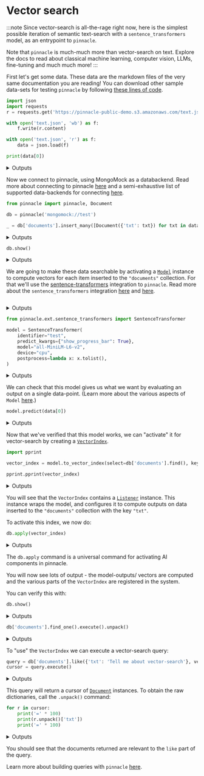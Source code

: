 
# Vector search

:::note
Since vector-search is all-the-rage right now, 
here is the simplest possible iteration of semantic 
text-search with a `sentence_transformers` model, 
as an entrypoint to `pinnacle`.

Note that `pinnacle` is much-much more than vector-search
on text. Explore the docs to read about classical machine learning, 
computer vision, LLMs, fine-tuning and much much more!
:::


First let's get some data. These data are the markdown files 
of the very same documentation you are reading!
You can download other sample data-sets for testing `pinnacle`
by following [these lines of code](../reusable_snippets/get_useful_sample_data).

```python
import json
import requests 
r = requests.get('https://pinnacle-public-demo.s3.amazonaws.com/text.json')

with open('text.json', 'wb') as f:
    f.write(r.content)

with open('text.json', 'r') as f:
    data = json.load(f)        

print(data[0])
```

<details>
<summary>Outputs</summary>
<pre>
    ---
    sidebar_position: 5
    ---
    
    # Encoding data
    
    In AI, typical types of data are:
    
    - **Numbers** (integers, floats, etc.)
    - **Text**
    - **Images**
    - **Audio**
    - **Videos**
    - **...bespoke in house data**
    
    Most databases don't support any data other than numbers and text.
    pinnacle enables the use of these more interesting data-types using the `Document` wrapper.
    
    ### `Document`
    
    The `Document` wrapper, wraps dictionaries, and is the container which is used whenever 
    data is exchanged with your database. That means inputs, and queries, wrap dictionaries 
    used with `Document` and also results are returned wrapped with `Document`.
    
    Whenever the `Document` contains data which is in need of specialized serialization,
    then the `Document` instance contains calls to `DataType` instances.
    
    ### `DataType`
    
    The [`DataType` class](../apply_api/datatype), allows users to create and encoder custom datatypes, by providing 
    their own encoder/decoder pairs.
    
    Here is an example of applying an `DataType` to add an image to a `Document`:
    
    ```python
    import pickle
    import PIL.Image
    from pinnacle import DataType, Document
    
    image = PIL.Image.open('my_image.jpg')
    
    my_image_encoder = DataType(
        identifier='my-pil',
        encoder=lambda x: pickle.dumps(x),
        decoder=lambda x: pickle.loads(x),
    )
    
    document = Document(\{'img': my_image_encoder(image)\})
    ```
    
    The bare-bones dictionary may be exposed with `.unpack()`:
    
    ```python
    \>\>\> document.unpack()
    \{'img': \<PIL.PngImagePlugin.PngImageFile image mode=P size=400x300\>\}
    ```
    
    By default, data encoded with `DataType` is saved in the database, but developers 
    may alternatively save data in the `db.artifact_store` instead. 
    
    This may be achiever by specifying the `encodable=...` parameter:
    
    ```python
    my_image_encoder = DataType(
        identifier='my-pil',
        encoder=lambda x: pickle.dumps(x),
        decoder=lambda x: pickle.loads(x),
        encodable='artifact',    # saves to disk/ db.artifact_store
        # encodable='lazy_artifact', # Just in time loading
    )
    ```
    
    The `encodable` specifies the type of the output of the `__call__` method, 
    which will be a subclass of `pinnacle.components.datatype._BaseEncodable`.
    These encodables become leaves in the tree defines by a `Document`.
    
    ### `Schema`
    
    A `Schema` allows developers to connect named fields of dictionaries 
    or columns of `pandas.DataFrame` objects with `DataType` instances.
    
    A `Schema` is used, in particular, for SQL databases/ tables, and for 
    models that return multiple outputs.
    
    Here is an example `Schema`, which is used together with text and image 
    fields:
    
    ```python
    s = Schema('my-schema', fields=\{'my-text': 'str', 'my-image': my_image_encoder\})
    ```
    

</pre>
</details>

Now we connect to pinnacle, using MongoMock as a databackend.
Read more about connecting to pinnacle [here](../core_api/connect) and
a semi-exhaustive list of supported data-backends for connecting [here](../reusable_snippets/connect_to_pinnacle).

```python
from pinnacle import pinnacle, Document

db = pinnacle('mongomock://test')

_ = db['documents'].insert_many([Document({'txt': txt}) for txt in data]).execute()
```

<details>
<summary>Outputs</summary>
<pre>
    2024-May-23 22:32:53.64| INFO     | Duncans-MBP.fritz.box| pinnacle.base.build:69   | Data Client is ready. mongomock.MongoClient('localhost', 27017)
    2024-May-23 22:32:53.66| INFO     | Duncans-MBP.fritz.box| pinnacle.base.build:42   | Connecting to Metadata Client with engine:  mongomock.MongoClient('localhost', 27017)
    2024-May-23 22:32:53.66| INFO     | Duncans-MBP.fritz.box| pinnacle.base.build:155  | Connecting to compute client: None
    2024-May-23 22:32:53.66| INFO     | Duncans-MBP.fritz.box| pinnacle.base.datalayer:85   | Building Data Layer
    2024-May-23 22:32:53.66| INFO     | Duncans-MBP.fritz.box| pinnacle.base.build:220  | Configuration: 
     +---------------+------------------+
    | Configuration |      Value       |
    +---------------+------------------+
    |  Data Backend | mongomock://test |
    +---------------+------------------+
    2024-May-23 22:32:53.67| INFO     | Duncans-MBP.fritz.box| pinnacle.backends.local.compute:37   | Submitting job. function:\<function callable_job at 0x1107caa20\>
    2024-May-23 22:32:53.68| SUCCESS  | Duncans-MBP.fritz.box| pinnacle.backends.local.compute:43   | Job submitted on \<pinnacle.backends.local.compute.LocalComputeBackend object at 0x15267d010\>.  function:\<function callable_job at 0x1107caa20\> future:03704b18-e98c-4eb8-ab48-d257105c3e6f

</pre>
</details>

```python
db.show()
```

<details>
<summary>Outputs</summary>
<pre>
    []
</pre>
</details>

We are going to make these data searchable by activating a [`Model`](../apply_api/model) instance 
to compute vectors for each item inserted to the `"documents"` collection.
For that we'll use the [sentence-transformers](https://sbert.net/) integration to `pinnacle`.
Read more about the `sentence_transformers` integration [here](../ai_integrations/sentence_transformers)
and [here](../../api/ext/sentence_transformers/).

```python

```

<details>
<summary>Outputs</summary>

</details>

```python
from pinnacle.ext.sentence_transformers import SentenceTransformer

model = SentenceTransformer(
    identifier="test",
    predict_kwargs={"show_progress_bar": True},
    model="all-MiniLM-L6-v2",
    device="cpu",
    postprocess=lambda x: x.tolist(),
)
```

<details>
<summary>Outputs</summary>
<pre>
    /Users/dodo/.pyenv/versions/3.11.7/envs/pinnacle-3.11/lib/python3.11/site-packages/huggingface_hub/file_download.py:1132: FutureWarning: `resume_download` is deprecated and will be removed in version 1.0.0. Downloads always resume when possible. If you want to force a new download, use `force_download=True`.
      warnings.warn(

</pre>
<pre>
    2024-May-23 22:33:00.27| INFO     | Duncans-MBP.fritz.box| pinnacle.components.component:386  | Initializing SentenceTransformer : test
    2024-May-23 22:33:00.27| INFO     | Duncans-MBP.fritz.box| pinnacle.components.component:389  | Initialized  SentenceTransformer : test successfully

</pre>
<pre>
    Batches:   0%|          | 0/1 [00:00\<?, ?it/s]
</pre>
</details>

We can check that this model gives us what we want by evaluating an output 
on a single data-point. (Learn more about the various aspects of `Model` [here](../models/).)

```python
model.predict(data[0])
```

<details>
<summary>Outputs</summary>
<pre>
    Batches:   0%|          | 0/1 [00:00\<?, ?it/s]
</pre>
<pre>
    [-0.0728381797671318,
     -0.04369897395372391,
     -0.053990256041288376,
     0.05244452506303787,
     -0.023977573961019516,
     0.01649916172027588,
     -0.011447322554886341,
     0.061035461723804474,
     -0.07156683504581451,
     -0.021972885355353355,
     0.01267794519662857,
     0.018208766356110573,
     0.05270218849182129,
     -0.020327100530266762,
     -0.019956670701503754,
     0.027658769860863686,
     0.05226463824510574,
     -0.09045840799808502,
     -0.05595366284251213,
     -0.015193621627986431,
     0.11809872835874557,
     0.006927163805812597,
     -0.042815908789634705,
     0.020163120701909065,
     -0.007551214192062616,
     0.05370991304516792,
     -0.06269364058971405,
     -0.015371082350611687,
     0.07905995100736618,
     0.01635877788066864,
     0.013246661052107811,
     0.05565343424677849,
     0.01678791269659996,
     0.08823869377374649,
     -0.06329561769962311,
     0.018252376466989517,
     0.01689964346587658,
     -0.09000741690397263,
     -0.013926311396062374,
     -0.054565709084272385,
     0.09763795882463455,
     -0.045446526259183884,
     -0.11169185489416122,
     -0.01672297902405262,
     0.028883105143904686,
     0.02041822485625744,
     -0.07608168572187424,
     -0.03668771684169769,
     -0.03977571055293083,
     0.03618845343589783,
     -0.0918053463101387,
     0.029532095417380333,
     -0.04220665618777275,
     0.13082784414291382,
     0.024324564263224602,
     0.025249535217881203,
     -0.016180122271180153,
     0.010552441701292992,
     0.0027522461023181677,
     0.07488349825143814,
     0.010217947885394096,
     -0.005154070910066366,
     0.04516936093568802,
     -0.020390896126627922,
     0.039545465260744095,
     -0.031169062480330467,
     -0.04323659837245941,
     0.020132744684815407,
     0.0670941099524498,
     -0.08838536590337753,
     -0.005763655062764883,
     0.014565517194569111,
     -0.03434328734874725,
     0.08641394972801208,
     0.03842026740312576,
     -0.06397535651922226,
     -0.004498982336372137,
     -0.03862036392092705,
     0.009389184415340424,
     -0.06150598078966141,
     -0.018634818494319916,
     -0.04963228479027748,
     0.046070147305727005,
     0.07461931556463242,
     0.016484497115015984,
     -0.041531577706336975,
     0.07544152438640594,
     0.009718718007206917,
     -0.029345177114009857,
     0.009860241785645485,
     -0.01978706754744053,
     -0.1266753077507019,
     -0.006543521303683519,
     0.004957514349371195,
     -0.022630779072642326,
     0.062321994453668594,
     -0.008847227320075035,
     -0.009422101080417633,
     0.07500597834587097,
     -0.011071165092289448,
     -0.011291230097413063,
     -0.0023497703950852156,
     -0.0020577553659677505,
     -0.022909553721547127,
     -0.02039080671966076,
     -0.08629532903432846,
     0.035559117794036865,
     0.004795302636921406,
     -0.025927048176527023,
     -0.000661480997223407,
     -0.01712101511657238,
     -0.019804038107395172,
     -0.09941169619560242,
     -0.12973709404468536,
     -0.036208849400281906,
     0.01095140166580677,
     -0.10579997301101685,
     0.018861284479498863,
     -0.06653669476509094,
     -0.009016807191073895,
     0.01645195111632347,
     0.05936351791024208,
     0.024916797876358032,
     0.06697884202003479,
     0.06224494054913521,
     0.029584383592009544,
     -0.07033423334360123,
     2.664977201744624e-33,
     0.021844016388058662,
     -0.08870648592710495,
     -0.0011538445251062512,
     0.023276792839169502,
     -0.018942521885037422,
     0.008065970614552498,
     -0.03592826798558235,
     0.08716072887182236,
     0.02071245387196541,
     0.06679968535900116,
     -0.02447657659649849,
     0.0386064276099205,
     -0.058644849807024,
     0.05417194217443466,
     0.04741952195763588,
     0.03192991763353348,
     -0.07583042234182358,
     -0.016834404319524765,
     0.005513317883014679,
     0.03408630192279816,
     0.09274633228778839,
     0.03650207445025444,
     -0.009820879437029362,
     0.03678520396351814,
     0.04744667559862137,
     0.03139625862240791,
     -0.02660897560417652,
     -0.054728686809539795,
     -0.0004101162194274366,
     0.012437778525054455,
     -0.057767197489738464,
     -0.12133049219846725,
     0.004859662614762783,
     -0.005881409160792828,
     0.03496640920639038,
     0.0011129904305562377,
     -0.032958950847387314,
     -0.01912698708474636,
     -0.09516117721796036,
     0.01166975311934948,
     0.02697627805173397,
     0.04149679094552994,
     -0.038904909044504166,
     -0.07173115015029907,
     -0.03998439013957977,
     0.03461567685008049,
     0.056760404258966446,
     0.038543105125427246,
     -0.005076229106634855,
     -0.048972200602293015,
     -0.032644398510456085,
     0.04734884947538376,
     -0.028061121702194214,
     -0.015486026182770729,
     0.04073994979262352,
     -0.010933760553598404,
     0.07432980090379715,
     0.045219823718070984,
     0.061553847044706345,
     -0.04286878556013107,
     -0.04373219981789589,
     -0.030894780531525612,
     0.037015534937381744,
     -0.012399295344948769,
     -0.040280185639858246,
     0.018744098022580147,
     0.04238991066813469,
     0.0028010543901473284,
     0.11493761837482452,
     -0.01020615641027689,
     -0.05960821732878685,
     0.10087733715772629,
     -0.0005544194718822837,
     0.003897483227774501,
     -0.017415126785635948,
     0.021939443424344063,
     -0.023334739729762077,
     -0.1286034733057022,
     -0.05948842316865921,
     0.01876923255622387,
     -0.010775558650493622,
     -0.005998989101499319,
     -0.017639417201280594,
     0.02809220552444458,
     -0.05434253439307213,
     0.013654942624270916,
     -0.007518705911934376,
     -0.10503417998552322,
     -0.005824903957545757,
     -0.10465069860219955,
     0.053811464458703995,
     0.012696388177573681,
     -0.03567223250865936,
     -0.12682373821735382,
     -0.04431791231036186,
     -5.649626418775523e-33,
     -0.010820495896041393,
     -0.00802531372755766,
     -0.05365433543920517,
     0.03958006575703621,
     -0.02104414999485016,
     0.006130194291472435,
     0.04468188062310219,
     0.05036340653896332,
     -0.018140576779842377,
     -0.04300504922866821,
     0.012102029286324978,
     -0.00577476667240262,
     0.03385505825281143,
     -0.06575366109609604,
     -0.00653001619502902,
     0.016766566783189774,
     -0.12117733806371689,
     -0.09218579530715942,
     0.007316686678677797,
     -0.019426673650741577,
     -0.05662667751312256,
     0.0824657529592514,
     0.029016738757491112,
     0.047513313591480255,
     0.05799231678247452,
     -0.008996383287012577,
     -0.04977172240614891,
     0.03319057077169418,
     0.11511028558015823,
     0.02250896953046322,
     0.02120146155357361,
     -0.049932535737752914,
     -0.041500966995954514,
     -0.009317374788224697,
     -0.09659228473901749,
     -0.05510890483856201,
     0.06295066326856613,
     0.024173501878976822,
     -0.04577157646417618,
     0.024133509024977684,
     0.04559364914894104,
     0.021016940474510193,
     -0.049103744328022,
     0.024935618042945862,
     -0.05304615944623947,
     -0.014961606822907925,
     -0.09521036595106125,
     0.029579075053334236,
     0.025183551013469696,
     -0.08900482952594757,
     0.07622205466032028,
     -0.036385778337717056,
     -0.05705392360687256,
     -0.03871440514922142,
     0.011190380901098251,
     -0.046501439064741135,
     -0.025219706818461418,
     0.0001118649379350245,
     -0.04297145828604698,
     0.06217939034104347,
     0.04021172970533371,
     -0.07403939962387085,
     -0.0007105112308636308,
     0.0006416494725272059,
     -0.07840533554553986,
     -0.026061616837978363,
     -0.021549392491579056,
     -0.06263766437768936,
     -0.11086386442184448,
     -0.05587910860776901,
     0.07480043172836304,
     -0.07763925194740295,
     0.04992743954062462,
     0.06204086169600487,
     -0.0013184875715523958,
     -0.004204373806715012,
     -0.05604926869273186,
     -0.0030061916913837194,
     0.02281804382801056,
     0.0618956983089447,
     -0.046122197061777115,
     0.0020551434718072414,
     0.050125688314437866,
     0.08694882690906525,
     0.06670200824737549,
     0.018796533346176147,
     -0.010559462942183018,
     0.06277848035097122,
     -0.04749680310487747,
     -0.0014071549521759152,
     -0.08777493238449097,
     0.09142813831567764,
     -0.09544055908918381,
     0.09548325836658478,
     -0.01017127837985754,
     -5.976371397764524e-08,
     -0.07207749783992767,
     -0.018692996352910995,
     0.02441777102649212,
     0.047647666186094284,
     0.007122713141143322,
     -0.055901724845170975,
     -0.022228682413697243,
     0.08026605099439621,
     0.05604938790202141,
     -0.03505357354879379,
     0.06595908850431442,
     -0.02741447649896145,
     -0.1040404811501503,
     -0.013773254118859768,
     0.11995217949151993,
     0.00027782461256720126,
     0.07589304447174072,
     -0.009353208355605602,
     -0.013621047139167786,
     -0.03814826160669327,
     -0.03208579123020172,
     -0.04983912780880928,
     -0.0672062411904335,
     -0.08362551778554916,
     0.00817915890365839,
     0.011041522957384586,
     0.013109216466546059,
     0.13754235208034515,
     0.006957167759537697,
     -0.0294102281332016,
     0.011861572042107582,
     0.016042795032262802,
     0.10429029911756516,
     -0.0032936607021838427,
     0.02154575102031231,
     0.06281223148107529,
     0.03468304127454758,
     0.05810246244072914,
     -0.031500834971666336,
     0.014499562792479992,
     0.05990524962544441,
     -0.01979857124388218,
     -0.09960303455591202,
     0.0047220210544764996,
     0.07983221858739853,
     0.009491761215031147,
     0.06561334431171417,
     -0.007396489381790161,
     0.062069281935691833,
     0.05087302252650261,
     -0.0004922127700410783,
     -0.05793500691652298,
     0.03456997871398926,
     0.08377060294151306,
     0.03708452731370926,
     0.03597697988152504,
     -0.01678624376654625,
     -0.018676387146115303,
     0.06553706526756287,
     0.022750001400709152,
     0.015125676058232784,
     0.032285671681165695,
     0.03319930657744408,
     0.016521509736776352]
</pre>
</details>

Now that we've verified that this model works, we can "activate" it for 
vector-search by creating a [`VectorIndex`](../apply_api/vector_index).

```python
import pprint

vector_index = model.to_vector_index(select=db['documents'].find(), key='txt')

pprint.pprint(vector_index)
```

<details>
<summary>Outputs</summary>
<pre>
    VectorIndex(identifier='test:vector_index',
                uuid='acd20227-14e2-4cee-9507-f738315f5d42',
                indexing_listener=Listener(identifier='component/listener/test/b335fc9c-ad9e-4495-8c39-6894c5b4f842',
                                           uuid='b335fc9c-ad9e-4495-8c39-6894c5b4f842',
                                           key='txt',
                                           model=SentenceTransformer(preferred_devices=('cuda',
                                                                                        'mps',
                                                                                        'cpu'),
                                                                     device='cpu',
                                                                     identifier='test',
                                                                     uuid='11063ea2-4afa-4cab-8a55-21d0c7ad2900',
                                                                     signature='singleton',
                                                                     datatype=DataType(identifier='test/datatype',
                                                                                       uuid='e46268dc-5c88-48dd-8595-f774c35a8f09',
                                                                                       encoder=None,
                                                                                       decoder=None,
                                                                                       info=None,
                                                                                       shape=(384,),
                                                                                       directory=None,
                                                                                       encodable='native',
                                                                                       bytes_encoding=\<BytesEncoding.BYTES: 'Bytes'\>,
                                                                                       intermediate_type='bytes',
                                                                                       media_type=None),
                                                                     output_schema=None,
                                                                     flatten=False,
                                                                     model_update_kwargs=\{\},
                                                                     predict_kwargs=\{'show_progress_bar': True\},
                                                                     compute_kwargs=\{\},
                                                                     validation=None,
                                                                     metric_values=\{\},
                                                                     object=SentenceTransformer(
      (0): Transformer(\{'max_seq_length': 256, 'do_lower_case': False\}) with Transformer model: BertModel 
      (1): Pooling(\{'word_embedding_dimension': 384, 'pooling_mode_cls_token': False, 'pooling_mode_mean_tokens': True, 'pooling_mode_max_tokens': False, 'pooling_mode_mean_sqrt_len_tokens': False, 'pooling_mode_weightedmean_tokens': False, 'pooling_mode_lasttoken': False, 'include_prompt': True\})
      (2): Normalize()
    ),
                                                                     model='all-MiniLM-L6-v2',
                                                                     preprocess=None,
                                                                     postprocess=\<function \<lambda\> at 0x152658cc0\>),
                                           select=documents.find(),
                                           active=True,
                                           predict_kwargs=\{\}),
                compatible_listener=None,
                measure=\<VectorIndexMeasureType.cosine: 'cosine'\>,
                metric_values=\{\})

</pre>
</details>

You will see that the `VectorIndex` contains a [`Listener`](../apply_api/listener) instance.
This instance wraps the model, and configures it to compute outputs 
on data inserted to the `"documents"` collection with the key `"txt"`.

To activate this index, we now do:

```python
db.apply(vector_index)
```

<details>
<summary>Outputs</summary>
<pre>
    2024-May-23 22:33:06.79| INFO     | Duncans-MBP.fritz.box| pinnacle.components.component:386  | Initializing DataType : dill_lazy
    2024-May-23 22:33:06.79| INFO     | Duncans-MBP.fritz.box| pinnacle.components.component:389  | Initialized  DataType : dill_lazy successfully
    2024-May-23 22:33:08.38| INFO     | Duncans-MBP.fritz.box| pinnacle.components.component:386  | Initializing DataType : dill
    2024-May-23 22:33:08.38| INFO     | Duncans-MBP.fritz.box| pinnacle.components.component:389  | Initialized  DataType : dill successfully
    2024-May-23 22:33:08.42| INFO     | Duncans-MBP.fritz.box| pinnacle.backends.local.compute:37   | Submitting job. function:\<function method_job at 0x1107caac0\>

</pre>
<pre>
    204it [00:00, 142844.41it/s]
</pre>
<pre>
    2024-May-23 22:33:08.55| INFO     | Duncans-MBP.fritz.box| pinnacle.components.component:386  | Initializing SentenceTransformer : test
    2024-May-23 22:33:08.55| INFO     | Duncans-MBP.fritz.box| pinnacle.components.component:389  | Initialized  SentenceTransformer : test successfully

</pre>
<pre>
    

</pre>
<pre>
    Batches:   0%|          | 0/7 [00:00\<?, ?it/s]
</pre>
<pre>
    2024-May-23 22:33:12.78| INFO     | Duncans-MBP.fritz.box| pinnacle.components.model:783  | Adding 204 model outputs to `db`
    2024-May-23 22:33:12.89| WARNING  | Duncans-MBP.fritz.box| pinnacle.backends.mongodb.query:254  | Some delete ids are not executed , hence halting execution Please note the partially executed operations wont trigger any `model/listeners` unless CDC is active.
    2024-May-23 22:33:12.89| SUCCESS  | Duncans-MBP.fritz.box| pinnacle.backends.local.compute:43   | Job submitted on \<pinnacle.backends.local.compute.LocalComputeBackend object at 0x15267d010\>.  function:\<function method_job at 0x1107caac0\> future:3598065c-0bfb-4d94-9b25-6e7e82c09bd0
    2024-May-23 22:33:12.90| INFO     | Duncans-MBP.fritz.box| pinnacle.backends.local.compute:37   | Submitting job. function:\<function callable_job at 0x1107caa20\>
    2024-May-23 22:33:12.98| INFO     | Duncans-MBP.fritz.box| pinnacle.base.datalayer:170  | Loading vectors of vector-index: 'test:vector_index'
    2024-May-23 22:33:12.98| INFO     | Duncans-MBP.fritz.box| pinnacle.base.datalayer:180  | documents.find(documents[0], documents[1])

</pre>
<pre>
    Loading vectors into vector-table...: 204it [00:00, 3148.10it/s]
</pre>
<pre>
    2024-May-23 22:33:13.05| SUCCESS  | Duncans-MBP.fritz.box| pinnacle.backends.local.compute:43   | Job submitted on \<pinnacle.backends.local.compute.LocalComputeBackend object at 0x15267d010\>.  function:\<function callable_job at 0x1107caa20\> future:c355caeb-daab-4712-a269-6bfca8da2c09

</pre>
<pre>
    

</pre>
<pre>
    ([\<pinnacle.jobs.job.ComponentJob at 0x28d6f95d0\>,
      \<pinnacle.jobs.job.FunctionJob at 0x28d757850\>],
     VectorIndex(identifier='test:vector_index', uuid='acd20227-14e2-4cee-9507-f738315f5d42', indexing_listener=Listener(identifier='component/listener/test/b335fc9c-ad9e-4495-8c39-6894c5b4f842', uuid='b335fc9c-ad9e-4495-8c39-6894c5b4f842', key='txt', model=SentenceTransformer(preferred_devices=('cuda', 'mps', 'cpu'), device='cpu', identifier='test', uuid='11063ea2-4afa-4cab-8a55-21d0c7ad2900', signature='singleton', datatype=DataType(identifier='test/datatype', uuid='e46268dc-5c88-48dd-8595-f774c35a8f09', encoder=None, decoder=None, info=None, shape=(384,), directory=None, encodable='native', bytes_encoding=\<BytesEncoding.BYTES: 'Bytes'\>, intermediate_type='bytes', media_type=None), output_schema=None, flatten=False, model_update_kwargs=\{\}, predict_kwargs=\{'show_progress_bar': True\}, compute_kwargs=\{\}, validation=None, metric_values=\{\}, object=SentenceTransformer(
       (0): Transformer(\{'max_seq_length': 256, 'do_lower_case': False\}) with Transformer model: BertModel 
       (1): Pooling(\{'word_embedding_dimension': 384, 'pooling_mode_cls_token': False, 'pooling_mode_mean_tokens': True, 'pooling_mode_max_tokens': False, 'pooling_mode_mean_sqrt_len_tokens': False, 'pooling_mode_weightedmean_tokens': False, 'pooling_mode_lasttoken': False, 'include_prompt': True\})
       (2): Normalize()
     ), model='all-MiniLM-L6-v2', preprocess=None, postprocess=\<function \<lambda\> at 0x152658cc0\>), select=documents.find(), active=True, predict_kwargs=\{\}), compatible_listener=None, measure=\<VectorIndexMeasureType.cosine: 'cosine'\>, metric_values=\{\}))
</pre>
</details>

The `db.apply` command is a universal command for activating AI components in pinnacle.

You will now see lots of output - the model-outputs/ vectors are computed 
and the various parts of the `VectorIndex` are registered in the system.

You can verify this with:

```python
db.show()
```

<details>
<summary>Outputs</summary>
<pre>
    [\{'identifier': 'test', 'type_id': 'model'\},
     \{'identifier': 'component/listener/test/b335fc9c-ad9e-4495-8c39-6894c5b4f842',
      'type_id': 'listener'\},
     \{'identifier': 'test:vector_index', 'type_id': 'vector_index'\}]
</pre>
</details>

```python
db['documents'].find_one().execute().unpack()
```

<details>
<summary>Outputs</summary>
<pre>
    \{'txt': "---\nsidebar_position: 5\n---\n\n# Encoding data\n\nIn AI, typical types of data are:\n\n- **Numbers** (integers, floats, etc.)\n- **Text**\n- **Images**\n- **Audio**\n- **Videos**\n- **...bespoke in house data**\n\nMost databases don't support any data other than numbers and text.\npinnacle enables the use of these more interesting data-types using the `Document` wrapper.\n\n### `Document`\n\nThe `Document` wrapper, wraps dictionaries, and is the container which is used whenever \ndata is exchanged with your database. That means inputs, and queries, wrap dictionaries \nused with `Document` and also results are returned wrapped with `Document`.\n\nWhenever the `Document` contains data which is in need of specialized serialization,\nthen the `Document` instance contains calls to `DataType` instances.\n\n### `DataType`\n\nThe [`DataType` class](../apply_api/datatype), allows users to create and encoder custom datatypes, by providing \ntheir own encoder/decoder pairs.\n\nHere is an example of applying an `DataType` to add an image to a `Document`:\n\n```python\nimport pickle\nimport PIL.Image\nfrom pinnacle import DataType, Document\n\nimage = PIL.Image.open('my_image.jpg')\n\nmy_image_encoder = DataType(\n    identifier='my-pil',\n    encoder=lambda x: pickle.dumps(x),\n    decoder=lambda x: pickle.loads(x),\n)\n\ndocument = Document(\{'img': my_image_encoder(image)\})\n```\n\nThe bare-bones dictionary may be exposed with `.unpack()`:\n\n```python\n\>\>\> document.unpack()\n\{'img': \<PIL.PngImagePlugin.PngImageFile image mode=P size=400x300\>\}\n```\n\nBy default, data encoded with `DataType` is saved in the database, but developers \nmay alternatively save data in the `db.artifact_store` instead. \n\nThis may be achiever by specifying the `encodable=...` parameter:\n\n```python\nmy_image_encoder = DataType(\n    identifier='my-pil',\n    encoder=lambda x: pickle.dumps(x),\n    decoder=lambda x: pickle.loads(x),\n    encodable='artifact',    # saves to disk/ db.artifact_store\n    # encodable='lazy_artifact', # Just in time loading\n)\n```\n\nThe `encodable` specifies the type of the output of the `__call__` method, \nwhich will be a subclass of `pinnacle.components.datatype._BaseEncodable`.\nThese encodables become leaves in the tree defines by a `Document`.\n\n### `Schema`\n\nA `Schema` allows developers to connect named fields of dictionaries \nor columns of `pandas.DataFrame` objects with `DataType` instances.\n\nA `Schema` is used, in particular, for SQL databases/ tables, and for \nmodels that return multiple outputs.\n\nHere is an example `Schema`, which is used together with text and image \nfields:\n\n```python\ns = Schema('my-schema', fields=\{'my-text': 'str', 'my-image': my_image_encoder\})\n```\n",
     '_fold': 'train',
     '_id': ObjectId('664fa7f5df381fe5ebf38405'),
     '_outputs': \{'b335fc9c-ad9e-4495-8c39-6894c5b4f842': [-0.0728381797671318,
       -0.04369895160198212,
       -0.053990304470062256,
       0.05244451016187668,
       -0.023977596312761307,
       0.016499122604727745,
       -0.011447325348854065,
       0.061035484075546265,
       -0.07156682759523392,
       -0.021972879767417908,
       0.012677934020757675,
       0.018208758905529976,
       0.052702222019433975,
       -0.020327096804976463,
       -0.01995668187737465,
       0.027658754959702492,
       0.05226461961865425,
       -0.09045842289924622,
       -0.05595369264483452,
       -0.015193603932857513,
       0.11809875071048737,
       0.006927188020199537,
       -0.042815886437892914,
       0.02016316168010235,
       -0.007551214657723904,
       0.05370989069342613,
       -0.06269364058971405,
       -0.015371100045740604,
       0.07905995845794678,
       0.01635879836976528,
       0.01324666291475296,
       0.05565342679619789,
       0.016787931323051453,
       0.08823872357606888,
       -0.06329561024904251,
       0.018252374604344368,
       0.016899660229682922,
       -0.0900074765086174,
       -0.013926304876804352,
       -0.05456570163369179,
       0.09763795137405396,
       -0.04544650763273239,
       -0.11169182509183884,
       -0.016722947359085083,
       0.028883112594485283,
       0.02041824720799923,
       -0.07608170062303543,
       -0.0366877056658268,
       -0.03977571055293083,
       0.036188457161188126,
       -0.09180538356304169,
       0.02953210100531578,
       -0.04220666363835335,
       0.130827859044075,
       0.024324607104063034,
       0.025249570608139038,
       -0.01618010364472866,
       0.010552453808486462,
       0.0027521972078830004,
       0.07488350570201874,
       0.010217934846878052,
       -0.005154080223292112,
       0.04516935348510742,
       -0.020390905439853668,
       0.039545439183712006,
       -0.03116907924413681,
       -0.04323665052652359,
       0.020132753998041153,
       0.0670941025018692,
       -0.08838535100221634,
       -0.0057636769488453865,
       0.014565511606633663,
       -0.034343305975198746,
       0.08641396462917328,
       0.03842025622725487,
       -0.06397533416748047,
       -0.004498984199017286,
       -0.038620349019765854,
       0.009389190003275871,
       -0.0615059956908226,
       -0.018634818494319916,
       -0.04963228479027748,
       0.0460701584815979,
       0.07461929321289062,
       0.016484474763274193,
       -0.04153159260749817,
       0.07544155418872833,
       0.009718707762658596,
       -0.02934517152607441,
       0.009860233403742313,
       -0.019787028431892395,
       -0.1266753375530243,
       -0.006543517112731934,
       0.0049575152806937695,
       -0.022630779072642326,
       0.06232202798128128,
       -0.00884722638875246,
       -0.0094221206381917,
       0.07500597089529037,
       -0.011071158573031425,
       -0.011291255243122578,
       -0.0023497689981013536,
       -0.0020577521063387394,
       -0.022909540683031082,
       -0.020390814170241356,
       -0.08629532158374786,
       0.035559121519327164,
       0.004795318003743887,
       -0.025927070528268814,
       -0.0006614814046770334,
       -0.017121002078056335,
       -0.019804026931524277,
       -0.09941168129444122,
       -0.12973710894584656,
       -0.03620882332324982,
       0.010951397940516472,
       -0.10579998791217804,
       0.018861234188079834,
       -0.06653666496276855,
       -0.009016799740493298,
       0.01645198091864586,
       0.05936354771256447,
       0.02491680160164833,
       0.06697887927293777,
       0.062244962900877,
       0.02958441898226738,
       -0.07033420354127884,
       2.6649770180736317e-33,
       0.021844014525413513,
       -0.08870648592710495,
       -0.0011538179824128747,
       0.0232767965644598,
       -0.01894250698387623,
       0.008065932430326939,
       -0.035928282886743546,
       0.08716070652008057,
       0.020712479948997498,
       0.06679967790842056,
       -0.02447659522294998,
       0.03860645368695259,
       -0.0586448572576046,
       0.054171912372112274,
       0.04741951450705528,
       0.03192995861172676,
       -0.07583040744066238,
       -0.01683441549539566,
       0.0055133323185145855,
       0.034086331725120544,
       0.09274634718894958,
       0.03650207072496414,
       -0.009820892475545406,
       0.036785200238227844,
       0.047446656972169876,
       0.031396280974149704,
       -0.02660900540649891,
       -0.05472869798541069,
       -0.0004101111553609371,
       0.01243777945637703,
       -0.05776720494031906,
       -0.12133051455020905,
       0.004859668668359518,
       -0.005881412420421839,
       0.03496639057993889,
       0.0011130021885037422,
       -0.03295896574854851,
       -0.019126981496810913,
       -0.09516119956970215,
       0.011669756844639778,
       0.026976292952895164,
       0.04149681329727173,
       -0.03890489786863327,
       -0.07173115760087967,
       -0.039984408766031265,
       0.03461568057537079,
       0.056760385632514954,
       0.03854312747716904,
       -0.005076217465102673,
       -0.048972200602293015,
       -0.03264437988400459,
       0.047348879277706146,
       -0.028061090037226677,
       -0.015485992655158043,
       0.04073994606733322,
       -0.010933739133179188,
       0.07432981580495834,
       0.04521976783871651,
       0.06155385449528694,
       -0.04286882281303406,
       -0.04373219609260559,
       -0.03089478425681591,
       0.037015557289123535,
       -0.012399279512465,
       -0.04028019309043884,
       0.018744099885225296,
       0.04238991439342499,
       0.002801078837364912,
       0.11493764072656631,
       -0.01020615454763174,
       -0.05960826203227043,
       0.10087732970714569,
       -0.00055444345343858,
       0.003897454123944044,
       -0.017415115609765053,
       0.02193945087492466,
       -0.02333473414182663,
       -0.1286035031080246,
       -0.0594884529709816,
       0.01876922883093357,
       -0.0107755521312356,
       -0.0059989625588059425,
       -0.017639396712183952,
       0.02809220924973488,
       -0.05434252694249153,
       0.01365494355559349,
       -0.0075187087059021,
       -0.10503418743610382,
       -0.00582492258399725,
       -0.10465067625045776,
       0.053811490535736084,
       0.012696387246251106,
       -0.03567224740982056,
       -0.12682373821735382,
       -0.04431792348623276,
       -5.649626418775523e-33,
       -0.010820521041750908,
       -0.008025307208299637,
       -0.05365429446101189,
       0.03958004713058472,
       -0.02104412391781807,
       0.0061301738023757935,
       0.044681861996650696,
       0.050363361835479736,
       -0.01814057119190693,
       -0.0430050753057003,
       0.012102004140615463,
       -0.005774796940386295,
       0.033855050802230835,
       -0.06575366854667664,
       -0.00653000408783555,
       0.016766533255577087,
       -0.12117733061313629,
       -0.09218578785657883,
       0.007316680159419775,
       -0.01942664571106434,
       -0.05662669613957405,
       0.08246578276157379,
       0.02901674434542656,
       0.04751332476735115,
       0.05799226835370064,
       -0.00899638794362545,
       -0.04977171868085861,
       0.033190544694662094,
       0.11511028558015823,
       0.02250894159078598,
       0.021201487630605698,
       -0.0499325729906559,
       -0.0415009967982769,
       -0.009317407384514809,
       -0.09659233689308167,
       -0.05510890111327171,
       0.06295064091682434,
       0.024173470214009285,
       -0.04577154666185379,
       0.024133525788784027,
       0.045593682676553726,
       0.02101696841418743,
       -0.049103744328022,
       0.024935608729720116,
       -0.053046178072690964,
       -0.014961596578359604,
       -0.09521038830280304,
       0.029579076915979385,
       0.02518356405198574,
       -0.08900485187768936,
       0.07622209191322327,
       -0.03638580068945885,
       -0.05705391988158226,
       -0.03871438279747963,
       0.011190400458872318,
       -0.04650144279003143,
       -0.025219738483428955,
       0.00011186233314219862,
       -0.04297143965959549,
       0.06217937543988228,
       0.040211718529462814,
       -0.07403940707445145,
       -0.0007105701370164752,
       0.0006416687392629683,
       -0.07840534299612045,
       -0.026061605662107468,
       -0.02154943160712719,
       -0.06263765692710876,
       -0.11086387932300568,
       -0.05587908253073692,
       0.07480042427778244,
       -0.07763926684856415,
       0.049927398562431335,
       0.06204086169600487,
       -0.001318484079092741,
       -0.004204366356134415,
       -0.05604930222034454,
       -0.0030061937868595123,
       0.02281801961362362,
       0.06189575046300888,
       -0.046122193336486816,
       0.0020551353227347136,
       0.05012568086385727,
       0.08694884926080704,
       0.06670202314853668,
       0.018796497955918312,
       -0.01055945549160242,
       0.06277844309806824,
       -0.04749682545661926,
       -0.0014071010518819094,
       -0.08777494728565216,
       0.09142817556858063,
       -0.09544060379266739,
       0.09548324346542358,
       -0.010171260684728622,
       -5.976371397764524e-08,
       -0.07207749783992767,
       -0.0186929851770401,
       0.02441776543855667,
       0.047647684812545776,
       0.007122725248336792,
       -0.05590169504284859,
       -0.022228669375181198,
       0.080266073346138,
       0.056049395352602005,
       -0.03505353629589081,
       0.06595905870199203,
       -0.02741449698805809,
       -0.1040404662489891,
       -0.013773255050182343,
       0.11995211988687515,
       0.0002778216148726642,
       0.07589299976825714,
       -0.009353214874863625,
       -0.013621056452393532,
       -0.03814827278256416,
       -0.0320858396589756,
       -0.04983909800648689,
       -0.06720622628927231,
       -0.08362554013729095,
       0.008179157972335815,
       0.01104153972119093,
       0.013109265826642513,
       0.13754235208034515,
       0.0069571868516504765,
       -0.02941022627055645,
       0.011861592531204224,
       0.01604282297194004,
       0.10429032146930695,
       -0.003293645801022649,
       0.021545739844441414,
       0.06281221657991409,
       0.03468310087919235,
       0.05810248851776123,
       -0.031500861048698425,
       0.014499560929834843,
       0.05990522727370262,
       -0.01979857124388218,
       -0.09960301965475082,
       0.0047220224514603615,
       0.07983223348855972,
       0.009491737931966782,
       0.06561332941055298,
       -0.007396463770419359,
       0.062069281935691833,
       0.050873052328825,
       -0.0004922244697809219,
       -0.05793503299355507,
       0.034569934010505676,
       0.08377060294151306,
       0.037084512412548065,
       0.03597693890333176,
       -0.0167862419039011,
       -0.018676359206438065,
       0.06553705036640167,
       0.022750040516257286,
       0.015125693753361702,
       0.032285649329423904,
       0.03319932520389557,
       0.016521470621228218]\}\}
</pre>
</details>

To "use" the `VectorIndex` we can execute a vector-search query:

```python
query = db['documents'].like({'txt': 'Tell me about vector-search'}, vector_index=vector_index.identifier, n=3).find()
cursor = query.execute()
```

<details>
<summary>Outputs</summary>
<pre>
    2024-May-23 22:33:16.62| INFO     | Duncans-MBP.fritz.box| pinnacle.base.datalayer:1095 | \{\}

</pre>
<pre>
    Batches:   0%|          | 0/1 [00:00\<?, ?it/s]
</pre>
</details>

This query will return a cursor of [`Document`](../fundamentals/document) instances.
To obtain the raw dictionaries, call the `.unpack()` command:

```python
for r in cursor:
    print('=' * 100)
    print(r.unpack()['txt'])
    print('=' * 100)
```

<details>
<summary>Outputs</summary>
<pre>
    ====================================================================================================
    ---
    sidebar_position: 7
    ---
    
    # Vector-search
    
    pinnacle allows users to implement vector-search in their database by either 
    using in-database functionality, or via a sidecar implementation with `lance` and `FastAPI`.
    
    ## Philosophy
    
    In `pinnacle`, from a user point-of-view vector-search isn't a completely different beast than other ways of 
    using the system:
    
    - The vector-preparation is exactly the same as preparing outputs with any model, 
      with the special difference that the outputs are vectors, arrays or tensors.
    - Vector-searches are just another type of database query which happen to use 
      the stored vectors.
    
    ## Algorithm
    
    Here is a schematic of how vector-search works:
    
    ![](/img/vector-search.png)
    
    ## Explanation
    
    A vector-search query has the schematic form:
    
    ```python
    table_or_collection
        .like(Document(\<dict-to-search-with\>))      # the operand is vectorized using registered models
        .filter_results(*args, **kwargs)            # the results of vector-search are filtered
    ```
    
    ```python
    table_or_collection
        .filter_results(*args, **kwargs)            # the results of vector-search are filtered
        .like(Document(\<dict-to-search-with\>))      # the operand is vectorized using registered models
    ```
    
    ...or
    
    The type of such a query is a `CompoundSelect`. It's 2 parts are the vector-search part (`like`) and the 
    filtering part (`select`).
    
    In the first case, the operand of `like` is dispatched to a **model**, which converts this into a **vector**.
    The **vector** is compared to previously saved outputs of the same or a paired **model** (multi-modal).
    The most similar `ids` are retrieved. The `select` part of the query is then transformed to 
    a similar query which searches within the retrieved `ids`. The full set of results are returned
    to the client.
    
    Read [here](../walkthrough/vector_search.md) about setting up and detailed usage of vector-search.
    
    ====================================================================================================
    ====================================================================================================
    # Vector search queries
    
    Vector search queries are built with the `.like` operator.
    This allows developers to combine standard database with vector-search queries.
    The philosophy is that developers do not need to convert their inputs 
    into vector's themselves. Rather, this is taken care by the specified 
    [`VectorIndex` component](../apply_api/vector_index).
    
    The basic schematic for vector-search queries is:
    
    ```python
    table_or_collection
        .like(Document(\<dict-to-search-with\>), vector_index='\<my-vector-index\>')      # the operand is vectorized using registered models
        .filter_results(*args, **kwargs)            # the results of vector-search are filtered
    ```
    
    ***or...***
    
    ```python
    table_or_collection
        .filter_results(*args, **kwargs)            # the results of vector-search are filtered
        .like(Document(\<dict-to-search-with\>),
              vector_index='\<my-vector-index\>')      # the operand is vectorized using registered models
    ```
    
    ## MongoDB
    
    ```python
    from pinnacle.ext.pillow import pil_image
    from pinnacle import Document
    
    my_image = PIL.Image.open('test/material/data/test_image.png')
    
    q = my_collection.find(\{'brand': 'Nike'\}).like(Document(\{'img': pil_image(my_image)\}), 
                                                   vector_index='\<my-vector-index\>')
    
    results = db.execute(q)
    ```
    
    ## SQL
    
    ```python
    t = db.load('table', 'my-table')
    t.filter(t.brand == 'Nike').like(Document(\{'img': pil_image(my_image)\}))
    
    results = db.execute(q)
    ```
    
    
    ====================================================================================================
    ====================================================================================================
    # Sidecar vector-comparison integration
    
    For databases which don't have their own vector-search implementation, `pinnacle` offers 
    2 integrations:
    
    - In memory vector-search
    - Lance vector-search
    
    To configure these, add one of the following options to your configuration:
    
    ```yaml
    cluster:
      vector_search:
        type: in_memory|lance
    ```
    
    ***or***
    
    ```bash
    export SUPERDUPER_CLUSTER_VECTOR_SEARCH_TYPE='in_memory|lance'
    ```
    
    In this case, whenever a developer executes a vector-search query including `.like`, 
    execution of the similarity and sorting computations of vectors is outsourced to 
    a sidecar implementation which is managed by `pinnacle`.
    ====================================================================================================

</pre>
</details>

You should see that the documents returned are relevant to the `like` part of the 
query.

Learn more about building queries with `pinnacle` [here](../execute_api/overview.md).
